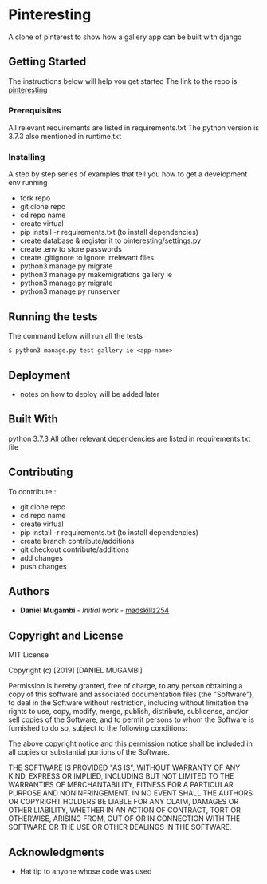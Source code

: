 # Pinteresting

A clone of pinterest to show how a gallery app can be built with django

## Getting Started

The instructions below will help you get started 
The link to the repo is  [pinteresting](https://github.com/madskillz254/pinteresting)

### Prerequisites

All relevant requirements are listed in requirements.txt
The python version is 3.7.3 also mentioned in runtime.txt

### Installing

A step by step series of examples that tell you how to get a development env running
* fork repo
* git clone repo
* cd repo name
* create virtual
* pip install -r requirements.txt (to install dependencies)
* create database & register it to pinteresting/settings.py
* create .env to store passwords
* create .gitignore to ignore irrelevant files
* python3 manage.py migrate
* python3 manage.py makemigrations gallery ie <app-name>
* python3 manage.py migrate
* python3 manage.py runserver


## Running the tests

The command below will run all the tests

```
$ python3 manage.py test gallery ie <app-name>
```


## Deployment
* notes on how to deploy will be added later

## Built With
python 3.7.3
All other relevant dependencies are listed in requirements.txt file

## Contributing
To contribute :
* git clone repo
* cd repo name
* create virtual
* pip install -r requirements.txt (to install dependencies)
* create branch contribute/additions
* git checkout  contribute/additions
* add changes
* push changes

## Authors

* **Daniel Mugambi** - *Initial work* - [madskillz254](https://github.com/madskillz254)


## Copyright and License

MIT License

Copyright (c) [2019] [DANIEL MUGAMBI]

Permission is hereby granted, free of charge, to any person obtaining a copy
of this software and associated documentation files (the "Software"), to deal
in the Software without restriction, including without limitation the rights
to use, copy, modify, merge, publish, distribute, sublicense, and/or sell
copies of the Software, and to permit persons to whom the Software is
furnished to do so, subject to the following conditions:

The above copyright notice and this permission notice shall be included in all
copies or substantial portions of the Software.

THE SOFTWARE IS PROVIDED "AS IS", WITHOUT WARRANTY OF ANY KIND, EXPRESS OR
IMPLIED, INCLUDING BUT NOT LIMITED TO THE WARRANTIES OF MERCHANTABILITY,
FITNESS FOR A PARTICULAR PURPOSE AND NONINFRINGEMENT. IN NO EVENT SHALL THE
AUTHORS OR COPYRIGHT HOLDERS BE LIABLE FOR ANY CLAIM, DAMAGES OR OTHER
LIABILITY, WHETHER IN AN ACTION OF CONTRACT, TORT OR OTHERWISE, ARISING FROM,
OUT OF OR IN CONNECTION WITH THE SOFTWARE OR THE USE OR OTHER DEALINGS IN THE
SOFTWARE.

## Acknowledgments

* Hat tip to anyone whose code was used

